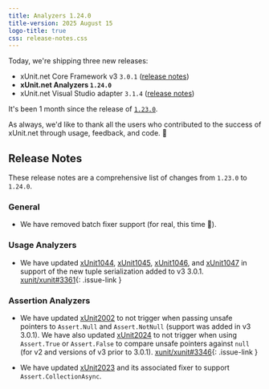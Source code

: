 ```yaml
---
title: Analyzers 1.24.0
title-version: 2025 August 15
logo-title: true
css: release-notes.css
---
```


Today, we're shipping three new releases:

* xUnit.net Core Framework v3 `3.0.1` ([release notes](/releases/v3/3.0.1))
* **xUnit.net Analyzers `1.24.0`**
* xUnit.net Visual Studio adapter `3.1.4` ([release notes](/releases/visualstudio/3.1.4))

It's been 1 month since the release of [`1.23.0`](/releases/analyzers/1.23.0).

As always, we'd like to thank all the users who contributed to the success of xUnit.net through usage, feedback, and code. 🎉

## Release Notes

These release notes are a comprehensive list of changes from `1.23.0` to `1.24.0`.

### General

* We have removed batch fixer support (for real, this time 😬).

### Usage Analyzers

* We have updated [xUnit1044](/xunit.analyzers/rules/xUnit1044), [xUnit1045](/xunit.analyzers/rules/xUnit1045), [xUnit1046](/xunit.analyzers/rules/xUnit1046), and [xUnit1047](/xunit.analyzers/rules/xUnit1047) in support of the new tuple serialization added to v3 3.0.1. [xunit/xunit#3361](https://github.com/xunit/xunit/issues/3361){: .issue-link }

### Assertion Analyzers

* We have updated [xUnit2002](/xunit.analyzers/rules/xUnit2002) to not trigger when passing unsafe pointers to `Assert.Null` and `Assert.NotNull` (support was added in v3 3.0.1). We have also updated [xUnit2024](/xunit.analyzers/rules/xUnit2024) to not trigger when using `Assert.True` or `Assert.False` to compare unsafe pointers against `null` (for v2 and versions of v3 prior to 3.0.1). [xunit/xunit#3346](https://github.com/xunit/xunit/issues/3346){: .issue-link }

* We have updated [xUnit2023](/xunit.analyzers/rules/xUnit2023) and its associated fixer to support `Assert.CollectionAsync`.

